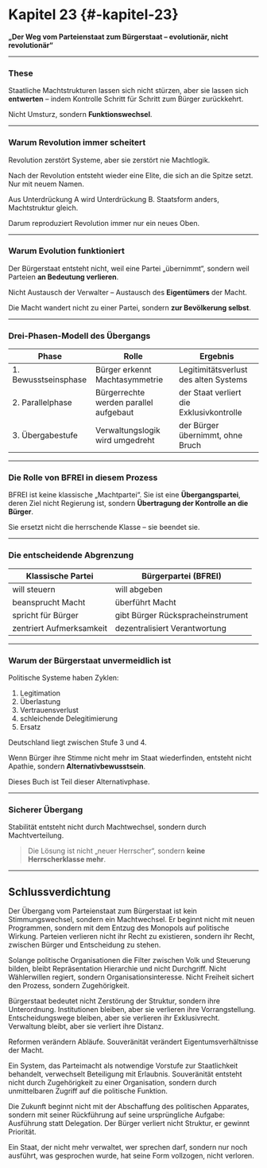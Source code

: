 # Kapitel 23 {#-kapitel-23}

**„Der Weg vom Parteienstaat zum Bürgerstaat – evolutionär, nicht revolutionär“**

---

### These

Staatliche Machtstrukturen lassen sich nicht stürzen,
aber sie lassen sich **entwerten** –
indem Kontrolle Schritt für Schritt zum Bürger zurückkehrt.

Nicht Umsturz,
sondern **Funktionswechsel**.

---

### Warum Revolution immer scheitert

Revolution zerstört Systeme,
aber sie zerstört nie Machtlogik.

Nach der Revolution entsteht wieder eine Elite,
die sich an die Spitze setzt.
Nur mit neuem Namen.

Aus Unterdrückung A wird Unterdrückung B.
Staatsform anders,
Machtstruktur gleich.

Darum reproduziert Revolution
immer nur ein neues Oben.

---

### Warum Evolution funktioniert

Der Bürgerstaat entsteht nicht,
weil eine Partei „übernimmt“,
sondern weil Parteien **an Bedeutung verlieren**.

Nicht Austausch der Verwalter –
Austausch des **Eigentümers** der Macht.

Die Macht wandert nicht zu einer Partei,
sondern **zur Bevölkerung selbst**.

---

### Drei-Phasen-Modell des Übergangs

| Phase                | Rolle                                  | Ergebnis                                 |
|----------------------|----------------------------------------|------------------------------------------|
| 1. Bewusstseinsphase | Bürger erkennt Machtasymmetrie         | Legitimitätsverlust des alten Systems    |
| 2. Parallelphase     | Bürgerrechte werden parallel aufgebaut | der Staat verliert die Exklusivkontrolle |
| 3. Übergabestufe     | Verwaltungslogik wird umgedreht        | der Bürger übernimmt, ohne Bruch         |

---

### Die Rolle von BFREI in diesem Prozess

BFREI ist keine klassische „Machtpartei“.
Sie ist eine **Übergangspartei**,
deren Ziel nicht Regierung ist,
sondern **Übertragung der Kontrolle an die Bürger**.

Sie ersetzt nicht die herrschende Klasse –
sie beendet sie.

---

### Die entscheidende Abgrenzung

| Klassische Partei        | Bürgerpartei (BFREI)              |
|--------------------------|-----------------------------------|
| will steuern             | will abgeben                      |
| beansprucht Macht        | überführt Macht                   |
| spricht für Bürger       | gibt Bürger Rückspracheinstrument |
| zentriert Aufmerksamkeit | dezentralisiert Verantwortung     |

---

### Warum der Bürgerstaat unvermeidlich ist

Politische Systeme haben Zyklen:

1. Legitimation
2. Überlastung
3. Vertrauensverlust
4. schleichende Delegitimierung
5. Ersatz

Deutschland liegt zwischen Stufe 3 und 4.

Wenn Bürger ihre Stimme nicht mehr im Staat wiederfinden,
entsteht nicht Apathie,
sondern **Alternativbewusstsein**.

Dieses Buch ist Teil dieser Alternativphase.

---

### Sicherer Übergang

Stabilität entsteht nicht durch Machtwechsel,
sondern durch Machtverteilung.

> Die Lösung ist nicht „neuer Herrscher“,
> sondern **keine Herrscherklasse mehr**.

---

## **Schlussverdichtung**

Der Übergang vom Parteienstaat zum Bürgerstaat ist kein Stimmungswechsel, sondern ein Machtwechsel.
Er beginnt nicht mit neuen Programmen, sondern mit dem Entzug des Monopols auf politische Wirkung.
Parteien verlieren nicht ihr Recht zu existieren, sondern ihr Recht, zwischen Bürger und Entscheidung zu stehen.

Solange politische Organisationen die Filter zwischen Volk und Steuerung bilden, bleibt Repräsentation Hierarchie und
nicht Durchgriff.
Nicht Wählerwillen regiert, sondern Organisationsinteresse.
Nicht Freiheit sichert den Prozess, sondern Zugehörigkeit.

Bürgerstaat bedeutet nicht Zerstörung der Struktur, sondern ihre Unterordnung.
Institutionen bleiben, aber sie verlieren ihre Vorrangstellung.
Entscheidungswege bleiben, aber sie verlieren ihr Exklusivrecht.
Verwaltung bleibt, aber sie verliert ihre Distanz.

Reformen verändern Abläufe.
Souveränität verändert Eigentumsverhältnisse der Macht.

Ein System, das Parteimacht als notwendige Vorstufe zur Staatlichkeit behandelt, verwechselt Beteiligung mit Erlaubnis.
Souveränität entsteht nicht durch Zugehörigkeit zu einer Organisation, sondern durch unmittelbaren Zugriff auf die
politische Funktion.

Die Zukunft beginnt nicht mit der Abschaffung des politischen Apparates, sondern mit seiner Rückführung auf seine
ursprüngliche Aufgabe: Ausführung statt Delegation.
Der Bürger verliert nicht Struktur, er gewinnt Priorität.

Ein Staat, der nicht mehr verwaltet, wer sprechen darf, sondern nur noch ausführt, was gesprochen wurde, hat seine Form
vollzogen, nicht verloren.
